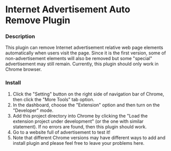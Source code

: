 # Internet Advertisement Auto Remove Plugin

### Description
This plugin can remove Internet advertisement relative web page elements automatically when users visit the page. Since it is the first version, some of non-advertisement elements will also be removed but some "special" advertisement may still remain. Currently, this plugin should only work in Chrome browser.

### Install
1. Click the "Setting" button on the right side of navigation bar of Chrome, then click the "More Tools" tab option.
2. In the dashboard, choose the "Extension" option and then turn on the "Developer" mode.
3. Add this project directory into Chrome by clicking the "Load the extension project under development" (or the one with similar statement). If no errors are found, then this plugin should work.
4. Go to a website full of advertisement to test it!
5. Note that different Chrome versions may have different ways to add and install plugin and please feel free to leave your problems here.

